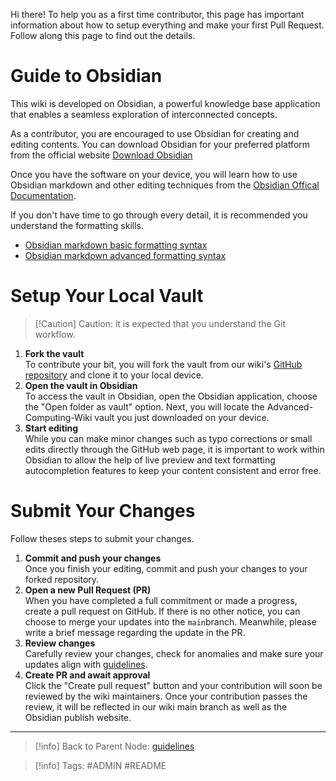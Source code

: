 Hi there! To help you as a first time contributor, this page has important information about how to setup everything and make your first Pull Request. Follow along this page to find out the details.

# Guide to Obsidian

This wiki is developed on Obsidian, a powerful knowledge base application that enables a seamless exploration of interconnected concepts.

As a contributor, you are encouraged to use Obsidian for creating and editing contents. You can download Obsidian for your preferred platform from the official website [Download Obsidian](https://obsidian.md/download)

Once you have the software on your device, you will learn how to use Obsidian markdown and other editing techniques from the [Obsidian Offical Documentation](https://help.obsidian.md/Home).

If you don't have time to go through every detail, it is recommended you understand the formatting skills.

- [Obsidian markdown basic formatting syntax](https://help.obsidian.md/Editing+and+formatting/Basic+formatting+syntax)
- [Obsidian markdown advanced formatting syntax](https://help.obsidian.md/Editing+and+formatting/Advanced+formatting+syntax)

# Setup Your Local Vault

>[!Caution] Caution: it is expected that you understand the Git workflow.

1. **Fork the vault**  
    To contribute your bit, you will fork the vault from our wiki's [GitHub repository](https://github.com/kkkkang-a/cs-wiki) and clone it to your local device.
2. **Open the vault in Obsidian**  
    To access the vault in Obsidian, open the Obsidian application, choose the "Open folder as vault" option. Next, you will locate the Advanced-Computing-Wiki vault you just downloaded on your device.
3. **Start editing**  
    While you can make minor changes such as typo corrections or small edits directly through the GitHub web page, it is important to work within Obsidian to allow the help of live preview and text formatting autocompletion features to keep your content consistent and error free.

# Submit Your Changes

Follow theses steps to submit your changes.

1. **Commit and push your changes**  
    Once you finish your editing, commit and push your changes to your forked repository.
2. **Open a new Pull Request (PR)**  
    When you have completed a full commitment or made a progress, create a pull request on GitHub. If there is no other notice, you can choose to merge your updates into the `main`branch. Meanwhile, please write a brief message regarding the update in the PR. 
3. **Review changes**  
    Carefully review your changes, check for anomalies and make sure your updates align with [ guidelines](./Contribution%20Manual.md).
4. **Create PR and await approval**  
    Click the "Create pull request" button and your contribution will soon be reviewed by the wiki maintainers. Once your contribution passes the review, it will be reflected in our wiki main branch as well as the Obsidian publish website.

---

>[!info]
>Back to Parent Node: [guidelines](./Contribution%20Manual.md)

>[!info]
>Tags: #ADMIN #README
